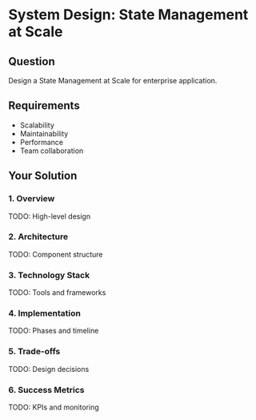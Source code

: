 # System Design: State Management at Scale

## Question
Design a State Management at Scale for enterprise application.

## Requirements
- Scalability
- Maintainability
- Performance
- Team collaboration

## Your Solution

### 1. Overview
TODO: High-level design

### 2. Architecture
TODO: Component structure

### 3. Technology Stack
TODO: Tools and frameworks

### 4. Implementation
TODO: Phases and timeline

### 5. Trade-offs
TODO: Design decisions

### 6. Success Metrics
TODO: KPIs and monitoring
